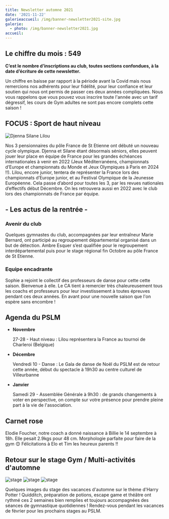 ```yaml
---
title: Newsletter automne 2021
date: '2021-11-22'
galerieaccueil: /img/banner-newsletter2021-site.jpg
galerie:
  - photo: /img/banner-newsletter2021.jpg
accueil:
---
```



## Le chiffre du mois : 549

**C’est le nombre d’inscriptions au club, toutes sections confondues, à la date d’écriture de cette newsletter.**

Un chiffre en baisse par rapport à la période avant la Covid mais nous remercions nos adhérents pour leur fidélité, pour leur confiance et leur soutien qui nous ont permis de passer ces deux années compliquées.
Nous vous rappelons que vous pouvez vous inscrire toute l'année avec un tarif dégressif, les cours de Gym adultes ne sont pas encore complets cette saison !

## FOCUS : Sport de haut niveau

<img class="article-photo" src="/img/actu-11-21.jpeg" alt="Djenna Silane Lilou">

Nos 3 pensionnaires du pôle France de St Etienne ont débuté un nouveau cycle olympique.
Djenna et Silane étant désormais séniors, elles peuvent jouer leur place en équipe de France pour les grandes échéances internationales à venir en 2022 (Jeux Méditerranéens, championnats d’Europe et championnats du Monde et Jeux Olympiques à Paris en 2024 !!).
Lilou, encore junior, tentera de représenter la France lors des championnats d’Europe junior, et au Festival Olympique de la Jeunesse Européenne.
Cela passe d’abord pour toutes les 3, par les revues nationales d’effectifs début Décembre. On les retrouvera aussi en 2022 avec le club lors des championnats de France par équipe.

## - Les actus de la rentrée -

### Avenir du club

Quelques gymnastes du club, accompagnées par leur entraîneur Marie Bernard, ont participé au regroupement départemental organisé dans un but de détection. Ambre Esquer s’est qualifiée pour le regroupement interdépartemental puis pour le stage régional fin Octobre au pôle France de St Etienne.

### Equipe encadrante

Sophie a rejoint le collectif des professeurs de danse pour cette cette saison. Bienvenue à elle.
Le CA tient à remercier très chaleureusement tous les coachs et professeurs pour leur investissement à toutes épreuves pendant ces deux années. En avant pour une nouvelle saison que l'on espère sans encombre !

## Agenda du PSLM

- **Novembre**

    27-28 - Haut niveau : Lilou représentera la France au tournoi de Charleroi (Belgique)

- **Décembre**

    Vendredi 10 - Danse : Le Gala de danse de Noël du PSLM est de retour cette année, début du spectacle à 19h30 au centre culturel de Villeurbanne

- **Janvier**

    Samedi 29 - Assemblée Générale à 9h30 : de grands changements à voter en perspective, on compte sur votre présence pour prendre pleine part à la vie de l'association.

## Carnet rose

Elodie Foucher, notre coach a donné naissance à Billie le 14 septembre à 18h. Elle pesait 2.9kgs pour 48 cm.
Morphologie parfaite pour faire de la gym 😊
Félicitations à Elo et Tim les heureux parents !!


## Retour sur le stage Gym / Multi-activités d'automne

<img class="article-photo" src="/img/actu-stage-11-21a.jpg" alt="stage">
<img class="article-photo" src="/img/actu-stage-11-21b.jpg" alt="stage">
<img class="article-photo" src="/img/actu-stage-11-21c.jpg" alt="stage">

Quelques images du stage des vacances d'automne sur le thème d'Harry Potter !
Quidditch, préparation de potions, escape game et théâtre ont rythmé ces 2 semaines bien remplies et toujours accompagnées des séances de gymnastique quotidiennes !
Rendez-vous pendant les vacances de février pour les prochains stages au PSLM.
